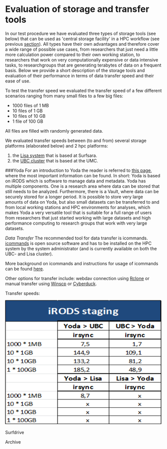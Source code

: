 # Evaluation of storage and transfer tools

In our test procedure we have evaluated three types of storage tools (see below) that can be used as 'central storage facility' in a HPC workflow (see previous [section](./workflow.md)). All types have their own advantages and therefore cover a wide range of possible use cases, from researchers that just need a little more calculation power compared to their own working station, to researchers that work on very computationally expensive or data intensive tasks, to researchgroups that are generating terabytes of data on a frequent basis. Below we provide a short description of the storage tools and evaluation of their performance in terms of data transfer speed and their ease of use.

To test the transfer speed we evaluated the transfer speed of a few different scenarios ranging from many small files to a few big files:  
* 1000 files of 1 MB
* 10 files of 1 GB
* 10 files of 10 GB
* 1 file of 100 GB

All files are filled with randomly generated data.

We evaluated transfer speeds between (to and from) several storage platforms (elaborated below) and 2 hpc platforms: 
1. the [Lisa system](https://userinfo.surfsara.nl/systems/lisa/description) that is based at Surfsara.
2. the [UBC cluster](https://wiki.bioinformatics.umcutrecht.nl/HPC) that is based at the UMC.


###Yoda
For an introduction to Yoda the reader is referred to [this page](https://yoda.sites.uu.nl/home/introduction-to-yoda-2/), where the most important information can be found. In short: Yoda is based on iRODS which is software to manage data and metadata. Yoda has multiple components. One is a research area where data can be stored that still needs to be analyzed. Furthermore, there is a Vault, where data can be securely stored for a longer period. 
It is possible to store very large amounts of data on Yoda, but also small datasets can be transferred to and from local working stations and HPC environments for analyses, which makes Yoda a very versatile tool that is suitable for a full range of users from researchers that just started working with large datasets and high performance computing to research groups that work with very large datasets.

*Data Transfer* 
The recommended tool for data transfer is icommands. [icommands](https://irods.org/download/) is open source software and has to be installed on the HPC system by the system administrator (and is currently available on both the UBC- and Lisa cluster). 

More background on icommands and instructions for usage of icommands can be found [here](./Yoda.md).

Other options for transfer include: webdav connection using [Rclone](https://rclone.org/) or manual transfer using [Winscp](https://winscp.net/) or [Cyberduck](https://cyberduck.io/).

Transfer speeds:

<img src="./pictures/irods.png" alt="alt text" width="550" height="400">








Surfdrive

Archive


